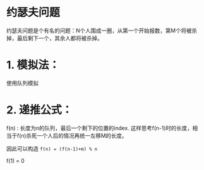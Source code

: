 # 约瑟夫问题

约瑟夫问题是个有名的问题：N个人围成一圈，从第一个开始报数，第M个将被杀掉，最后剩下一个，其余人都将被杀掉。

# 1. 模拟法：
使用队列模拟

# 2. 递推公式：

f(n) : 长度为n的队列，最后一个剩下的位置的index.
这样思考f(n-1)时的长度，相当于f(n)杀死一个人后的情况再统一左移M的长度。

因此可以构造 `f(n) = (f(n-1)+m) % n`

f(1) = 0